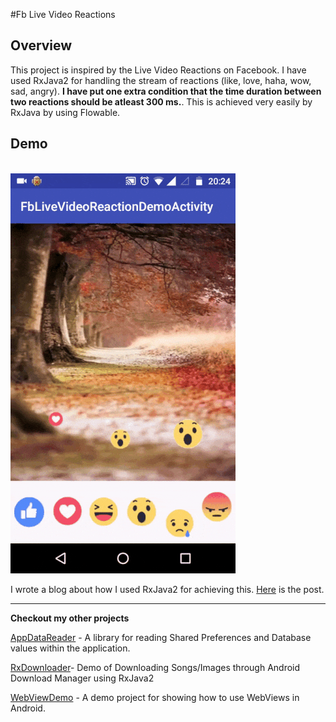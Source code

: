 #Fb Live Video Reactions

## Overview
This project is inspired by the Live Video Reactions on Facebook. I have used RxJava2 for handling the stream of reactions (like, love, haha, wow, sad, angry). **I have put one extra condition that the time duration between two reactions should be atleast 300 ms.**. This is achieved very easily by RxJava by using Flowable<Timed>. 

## Demo
&nbsp; &nbsp; &nbsp; &nbsp; &nbsp; &nbsp; &nbsp; &nbsp; &nbsp; &nbsp; &nbsp; &nbsp; &nbsp; &nbsp; &nbsp; &nbsp; &nbsp; &nbsp; &nbsp; &nbsp; &nbsp; &nbsp; &nbsp; &nbsp; ![](fb_live_video_reactions.gif)

I wrote a blog about how I used RxJava2 for achieving this. [Here](https://medium.com/@anshuljain/rxjava2-demo-1-facebook-live-video-emoticons-streams-10f5211bc62#.mwgmwi7pa) is the post.

------
**Checkout my other projects**

[AppDataReader](https://github.com/Ansh1234/AppDataReader) - A library for reading Shared Preferences and Database values within the application.

[RxDownloader](https://github.com/Ansh1234/RxDownloader)- Demo of Downloading Songs/Images through Android Download Manager using RxJava2

[WebViewDemo](https://github.com/Ansh1234/WebViewDemo) - A demo project for showing how to use WebViews in Android.
